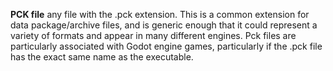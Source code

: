 **PCK file** any file with the .pck extension. This is a common extension for data package/archive files, and is generic enough that it could represent a variety of formats and appear in many different engines. Pck files are particularly associated with Godot engine games, particularly if the .pck file has the exact same name as the executable.